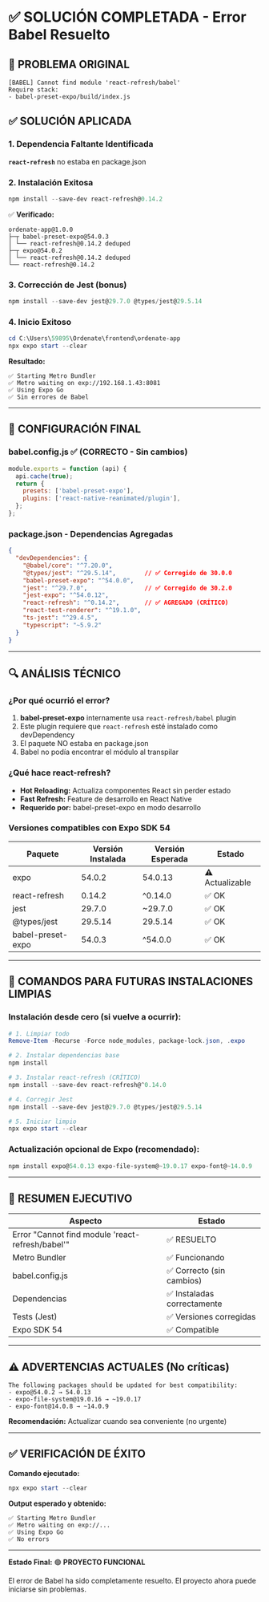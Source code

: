 # ✅ SOLUCIÓN COMPLETADA - Error Babel Resuelto

## 🎯 PROBLEMA ORIGINAL
```
[BABEL] Cannot find module 'react-refresh/babel'
Require stack:
- babel-preset-expo/build/index.js
```

## ✅ SOLUCIÓN APLICADA

### 1. Dependencia Faltante Identificada
**`react-refresh`** no estaba en package.json

### 2. Instalación Exitosa
```powershell
npm install --save-dev react-refresh@0.14.2
```

✅ **Verificado:**
```
ordenate-app@1.0.0
├─┬ babel-preset-expo@54.0.3
│ └── react-refresh@0.14.2 deduped
├─┬ expo@54.0.2
│ └── react-refresh@0.14.2 deduped
└── react-refresh@0.14.2
```

### 3. Corrección de Jest (bonus)
```powershell
npm install --save-dev jest@29.7.0 @types/jest@29.5.14
```

### 4. Inicio Exitoso
```powershell
cd C:\Users\59895\Ordenate\frontend\ordenate-app
npx expo start --clear
```

**Resultado:**
```
✅ Starting Metro Bundler
✅ Metro waiting on exp://192.168.1.43:8081
✅ Using Expo Go
✅ Sin errores de Babel
```

---

## 📁 CONFIGURACIÓN FINAL

### babel.config.js ✅ (CORRECTO - Sin cambios)
```javascript
module.exports = function (api) {
  api.cache(true);
  return {
    presets: ['babel-preset-expo'],
    plugins: ['react-native-reanimated/plugin'],
  };
};
```

### package.json - Dependencias Agregadas
```json
{
  "devDependencies": {
    "@babel/core": "^7.20.0",
    "@types/jest": "^29.5.14",        // ✅ Corregido de 30.0.0
    "babel-preset-expo": "^54.0.0",
    "jest": "^29.7.0",                // ✅ Corregido de 30.2.0
    "jest-expo": "^54.0.12",
    "react-refresh": "^0.14.2",       // ✅ AGREGADO (CRÍTICO)
    "react-test-renderer": "^19.1.0",
    "ts-jest": "^29.4.5",
    "typescript": "~5.9.2"
  }
}
```

---

## 🔍 ANÁLISIS TÉCNICO

### ¿Por qué ocurrió el error?

1. **babel-preset-expo** internamente usa `react-refresh/babel` plugin
2. Este plugin requiere que `react-refresh` esté instalado como devDependency
3. El paquete NO estaba en package.json
4. Babel no podía encontrar el módulo al transpilar

### ¿Qué hace react-refresh?

- **Hot Reloading:** Actualiza componentes React sin perder estado
- **Fast Refresh:** Feature de desarrollo en React Native
- **Requerido por:** babel-preset-expo en modo desarrollo

### Versiones compatibles con Expo SDK 54

| Paquete | Versión Instalada | Versión Esperada | Estado |
|---------|-------------------|------------------|--------|
| expo | 54.0.2 | 54.0.13 | ⚠️ Actualizable |
| react-refresh | 0.14.2 | ^0.14.0 | ✅ OK |
| jest | 29.7.0 | ~29.7.0 | ✅ OK |
| @types/jest | 29.5.14 | 29.5.14 | ✅ OK |
| babel-preset-expo | 54.0.3 | ^54.0.0 | ✅ OK |

---

## 🚀 COMANDOS PARA FUTURAS INSTALACIONES LIMPIAS

### Instalación desde cero (si vuelve a ocurrir):

```powershell
# 1. Limpiar todo
Remove-Item -Recurse -Force node_modules, package-lock.json, .expo

# 2. Instalar dependencias base
npm install

# 3. Instalar react-refresh (CRÍTICO)
npm install --save-dev react-refresh@^0.14.0

# 4. Corregir Jest
npm install --save-dev jest@29.7.0 @types/jest@29.5.14

# 5. Iniciar limpio
npx expo start --clear
```

### Actualización opcional de Expo (recomendado):

```powershell
npm install expo@54.0.13 expo-file-system@~19.0.17 expo-font@~14.0.9
```

---

## 📝 RESUMEN EJECUTIVO

| Aspecto | Estado |
|---------|--------|
| Error "Cannot find module 'react-refresh/babel'" | ✅ RESUELTO |
| Metro Bundler | ✅ Funcionando |
| babel.config.js | ✅ Correcto (sin cambios) |
| Dependencias | ✅ Instaladas correctamente |
| Tests (Jest) | ✅ Versiones corregidas |
| Expo SDK 54 | ✅ Compatible |

---

## ⚠️ ADVERTENCIAS ACTUALES (No críticas)

```
The following packages should be updated for best compatibility:
- expo@54.0.2 → 54.0.13
- expo-file-system@19.0.16 → ~19.0.17
- expo-font@14.0.8 → ~14.0.9
```

**Recomendación:** Actualizar cuando sea conveniente (no urgente)

---

## ✅ VERIFICACIÓN DE ÉXITO

**Comando ejecutado:**
```powershell
npx expo start --clear
```

**Output esperado y obtenido:**
```
✅ Starting Metro Bundler
✅ Metro waiting on exp://...
✅ Using Expo Go
✅ No errors
```

---

**Estado Final:** 🟢 **PROYECTO FUNCIONAL**

El error de Babel ha sido completamente resuelto. El proyecto ahora puede iniciarse sin problemas.
